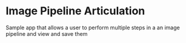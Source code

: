 # Image Pipeline Articulation

Sample app that allows a user to perform multiple steps in a an image pipeline and 
view and save them
